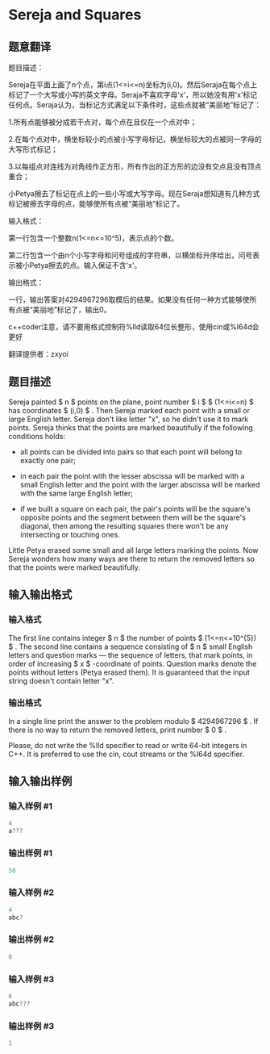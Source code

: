 # Sereja and Squares

## 题意翻译

题目描述：

Sereja在平面上画了n个点，第i点(1<=i<=n)坐标为(i,0)。然后Seraja在每个点上标记了一个大写或小写的英文字母。Seraja不喜欢字母'x'，所以她没有用'x'标记任何点。Seraja认为，当标记方式满足以下条件时，这些点就被“美丽地”标记了：

1.所有点能够被分成若干点对，每个点在且仅在一个点对中；

2.在每个点对中，横坐标较小的点被小写字母标记，横坐标较大的点被同一字母的大写形式标记；

3.以每组点对连线为对角线作正方形，所有作出的正方形的边没有交点且没有顶点重合；

小Petya擦去了标记在点上的一些小写或大写字母。现在Seraja想知道有几种方式标记被擦去字母的点，能够使所有点被“美丽地”标记了。

输入格式：

第一行包含一个整数n(1<=n<=10^5)，表示点的个数。

第二行包含一个由n个小写字母和问号组成的字符串，以横坐标升序给出，问号表示被小Petya擦去的点。输入保证不含'x'。

输出格式：

一行，输出答案对4294967296取模后的结果。如果没有任何一种方式能够使所有点被“美丽地”标记了，输出0。

c++coder注意，请不要用格式控制符%lld读取64位长整形，使用cin或%I64d会更好

翻译提供者：zxyoi

## 题目描述

Sereja painted $ n $ points on the plane, point number $ i $ $ (1<=i<=n) $ has coordinates $ (i,0) $ . Then Sereja marked each point with a small or large English letter. Sereja don't like letter "x", so he didn't use it to mark points. Sereja thinks that the points are marked beautifully if the following conditions holds:

- all points can be divided into pairs so that each point will belong to exactly one pair;

- in each pair the point with the lesser abscissa will be marked with a small English letter and the point with the larger abscissa will be marked with the same large English letter;

- if we built a square on each pair, the pair's points will be the square's opposite points and the segment between them will be the square's diagonal, then among the resulting squares there won't be any intersecting or touching ones.

Little Petya erased some small and all large letters marking the points. Now Sereja wonders how many ways are there to return the removed letters so that the points were marked beautifully.

## 输入输出格式

### 输入格式

The first line contains integer $ n $ the number of points $ (1<=n<=10^{5}) $ . The second line contains a sequence consisting of $ n $ small English letters and question marks — the sequence of letters, that mark points, in order of increasing $ x $ -coordinate of points. Question marks denote the points without letters (Petya erased them). It is guaranteed that the input string doesn't contain letter "x".

### 输出格式

In a single line print the answer to the problem modulo $ 4294967296 $ . If there is no way to return the removed letters, print number $ 0 $ .

Please, do not write the %lld specifier to read or write 64-bit integers in С++. It is preferred to use the cin, cout streams or the %I64d specifier.

## 输入输出样例

### 输入样例 #1

```cpp
4
a???

```
### 输出样例 #1

```cpp
50

```
### 输入样例 #2

```cpp
4
abc?

```
### 输出样例 #2

```cpp
0

```
### 输入样例 #3

```cpp
6
abc???

```
### 输出样例 #3

```cpp
1

```

